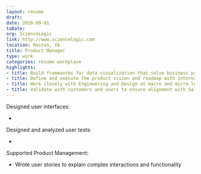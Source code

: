 ```yaml
---
layout: resume
draft: 
date: 2018-09-01
toDate:
org: ScienceLogic
link: http://www.sciencelogic.com
location: Reston, VA
title: Product Manager
type: work
categories: resume workplace
highlights:
- title: Build frameworks for data visualization that solve business problems
- title: Define and execute the product vision and roadmap with internal and external stakeholders
- title: Work closely with Engineering and Design at macro and micro levels to ensure successful delivery
- title: Validate with customers and users to ensure alignment with Sales and Customer Success
---
```


Designed user interfaces:

- <span class="skill"></span>

Designed and analyzed user tests:

- <span class="skill"></span>

Supported Product Management:

- Wrote <span class="skill">user stories</span> to explain complex interactions and functionality
